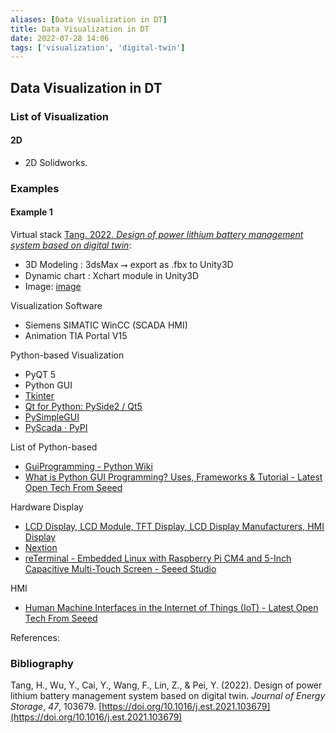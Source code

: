 ```yaml
---
aliases: [Data Visualization in DT]
title: Data Visualization in DT
date: 2022-07-28 14:06
tags: ['visualization', 'digital-twin']
---
```


## Data Visualization in DT

### List of Visualization

#### 2D

- 2D Solidworks.

### Examples

#### Example 1

Virtual stack [Tang. 2022. *Design of power lithium battery management system based on digital twin*](zotero://select/items/1_YTSXBP5Q):

- 3D Modeling : 3dsMax ⭢ export as .fbx to Unity3D
- Dynamic chart : Xchart module in Unity3D
- Image: [image](https://ars.els-cdn.com/content/image/1-s2.0-S2352152X21013542-gr6_lrg.jpg)

Visualization Software

- Siemens SIMATIC WinCC (SCADA HMI)
- Animation TIA Portal V15

Python-based Visualization

- PyQT 5
- Python GUI
- [Tkinter](https://wiki.python.org/moin/TkInter)
- [Qt for Python: PySide2 / Qt5](https://www.qt.io/qt-for-python)
- [PySimpleGUI](https://pysimplegui.readthedocs.io/en/latest/)
- [PyScada · PyPI](https://pypi.org/project/PyScada/)

List of Python-based

- [GuiProgramming - Python Wiki](https://wiki.python.org/moin/GuiProgramming)
- [What is Python GUI Programming? Uses, Frameworks & Tutorial - Latest Open Tech From Seeed](https://www.seeedstudio.com/blog/2021/07/19/what-is-python-gui-programming-uses-frameworks-tutorial/)

Hardware Display

- [LCD Display, LCD Module, TFT Display, LCD Display Manufacturers, HMI Display](https://www.stoneitech.com/)
- [Nextion](https://nextion.tech/)
- [reTerminal - Embedded Linux with Raspberry Pi CM4 and 5-Inch Capacitive Multi-Touch Screen - Seeed Studio](https://www.seeedstudio.com/ReTerminal-with-CM4-p-4904.html)

HMI

- [Human Machine Interfaces in the Internet of Things (IoT) - Latest Open Tech From Seeed](https://www.seeedstudio.com/blog/2021/04/19/human-machine-interfaces-in-the-internet-of-things-iot/)

References:

### Bibliography

Tang, H., Wu, Y., Cai, Y., Wang, F., Lin, Z., & Pei, Y. (2022). Design of power lithium battery management system based on digital twin. _Journal of Energy Storage_, _47_, 103679. [https://doi.org/10.1016/j.est.2021.103679](https://doi.org/10.1016/j.est.2021.103679)
